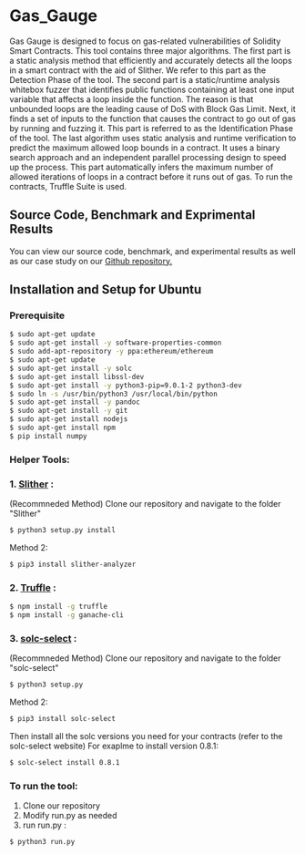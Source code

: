 # Gas_Gauge

Gas Gauge is designed to focus on gas-related vulnerabilities of Solidity Smart Contracts. This tool contains three major algorithms. The first part is a static analysis method that efficiently and accurately detects all the loops in a smart contract with the aid of Slither. We refer to this part as the Detection Phase of the tool. The second part is a static/runtime analysis whitebox fuzzer that identifies public functions containing at least one input variable that affects a loop inside the function. The reason is that unbounded loops are the leading cause of DoS with Block Gas Limit. Next, it finds a set of inputs to the function that causes the contract to go out of gas by running and fuzzing it. This part is referred to as the Identification Phase of the tool. The last algorithm uses static analysis and runtime verification to predict the maximum allowed loop bounds in a contract. It uses a binary search approach and an independent parallel processing design to speed up the process. This part automatically infers the maximum number of allowed iterations of loops in a contract before it runs out of gas. To run the contracts, Truffle Suite is used.

## Source Code, Benchmark and Exprimental Results

You can view our source code, benchmark, and experimental results as well as our case study on our [Github repository.](https://github.com/gasgauge/gasgauge.github.io)


## Installation and Setup for Ubuntu

### Prerequisite

```bash
$ sudo apt-get update
$ sudo apt-get install -y software-properties-common
$ sudo add-apt-repository -y ppa:ethereum/ethereum
$ sudo apt-get update
$ sudo apt-get install -y solc
$ sudo apt-get install libssl-dev
$ sudo apt-get install -y python3-pip=9.0.1-2 python3-dev
$ sudo ln -s /usr/bin/python3 /usr/local/bin/python
$ sudo apt-get install -y pandoc
$ sudo apt-get install -y git
$ sudo apt-get install nodejs
$ sudo apt-get install npm
$ pip install numpy
```

### Helper Tools:

### 1. [Slither](https://github.com/crytic/slither) : 
(Recommneded Method) Clone our repository and navigate to the folder "Slither"
```bash
$ python3 setup.py install
```
Method 2:
```bash
$ pip3 install slither-analyzer
```
### 2. [Truffle](https://www.trufflesuite.com/) : 

```bash
$ npm install -g truffle
$ npm install -g ganache-cli
```

### 3. [solc-select](https://github.com/crytic/solc-select) : 
(Recommneded Method) Clone our repository and navigate to the folder "solc-select"
```bash
$ python3 setup.py
```
Method 2:

```bash
$ pip3 install solc-select
```
Then install all the solc versions you need for your contracts (refer to the solc-select website)
For exaplme to install version 0.8.1:

```bash
$ solc-select install 0.8.1
```

### To run the tool:

1. Clone our repository
2. Modify run.py as needed
3. run run.py :

```bash
$ python3 run.py
```




